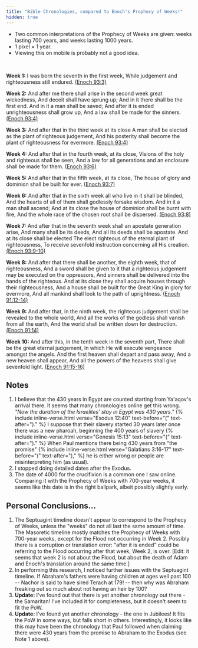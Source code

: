 ```yaml
---
title: "Bible Chronologies, compared to Enoch's Prophecy of Weeks!"
hidden: true
---
```


- Two common interpretations of the Prophecy of Weeks are given: weeks lasting 700 years, and weeks lasting 1000 years.
- 1 pixel = 1 year.
- Viewing this on mobile is probably not a good idea.

<br>
<style>canvas { width: fit-content } </style>
<canvas id="canvas" width="8000" height="750"></canvas>

**Week 1:** I was born the seventh in the first week, While judgement and righteousness still endured. [(Enoch 93:3)](https://parallel.thebookofenoch.info/#93)

**Week 2:** And after me there shall arise in the second week great wickedness, And deceit shall have sprung up; And in it there shall be the first end. And in it a man shall be saved; And after it is ended unrighteousness shall grow up, And a law shall be made for the sinners. [(Enoch 93:4)](https://parallel.thebookofenoch.info/#93)

**Week 3:** And after that in the third week at its close A man shall be elected as the plant of righteous judgement, And his posterity shall become the plant of righteousness for evermore. [(Enoch 93:4)](https://parallel.thebookofenoch.info/#93)

**Week 4:** And after that in the fourth week, at its close, Visions of the holy and righteous shall be seen, And a law for all generations and an enclosure shall be made for them. [(Enoch 93:6)](https://parallel.thebookofenoch.info/#93)

**Week 5:** And after that in the fifth week, at its close, The house of glory and dominion shall be built for ever. [(Enoch 93:7)](https://parallel.thebookofenoch.info/#93)

**Week 6:** And after that in the sixth week all who live in it shall be blinded, And the hearts of all of them shall godlessly forsake wisdom. And in it a man shall ascend; And at its close the house of dominion shall be burnt with fire, And the whole race of the chosen root shall be dispersed. [(Enoch 93:8)](https://parallel.thebookofenoch.info/#93)

**Week 7:** And after that in the seventh week shall an apostate generation arise, And many shall be its deeds, And all its deeds shall be apostate. And at its close shall be elected The elect righteous of the eternal plant of righteousness, To receive sevenfold instruction concerning all His creation. [(Enoch 93:9-10)](https://parallel.thebookofenoch.info/#93)

**Week 8:** And after that there shall be another, the eighth week, that of righteousness, And a sword shall be given to it that a righteous judgement may be executed on the oppressors, And sinners shall be delivered into the hands of the righteous. And at its close they shall acquire houses through their righteousness, And a house shall be built for the Great King in glory for evermore, And all mankind shall look to the path of uprightness. [(Enoch 91:12-14)](https://parallel.thebookofenoch.info/#91)

**Week 9:** And after that, in the ninth week, the righteous judgement shall be revealed to the whole world, And all the works of the godless shall vanish from all the earth, And the world shall be written down for destruction. [(Enoch 91:14)](https://parallel.thebookofenoch.info/#91)

**Week 10:** And after this, in the tenth week in the seventh part, There shall be the great eternal judgement, In which He will execute vengeance amongst the angels. And the first heaven shall depart and pass away, And a new heaven shall appear, And all the powers of the heavens shall give sevenfold light. [(Enoch 91:15-16)](https://parallel.thebookofenoch.info/#91)


## Notes

1. I believe that the 430 years in Egypt are counted starting from Ya'aqov's arrival there. It seems that many chronologies online get this wrong. *"Now the duration of the Israelites' stay in Egypt was 430 years."* {% include inline-verse.html verse="Exodus 12:40" text-before="(" text-after=")." %} I suppose that their slavery started 30 years later once there was a new pharoah, beginning the 400 years of slavery {% include inline-verse.html verse="Genesis 15:13" text-before="(" text-after=")." %} When Paul mentions there being 430 years from "the promise" {% include inline-verse.html verse="Galatians 3:16-17" text-before="(" text-after=")," %} he is either wrong or people are misinterpreting him (as usual).
1. I stopped doing detailed dates after the Exodus.
1. The date of 4000 for the crucifixion is a common one I saw online. Comparing it with the Prophecy of Weeks with 700-year weeks, it seems like this date is in the right ballpark, albeit possibly slightly early.

## Personal Conclusions...

1. The Septuagint timeline doesn't appear to correspond to the Prophecy of Weeks, unless the "weeks" do not all last the same amount of time. The Masoretic timeline mostly matches the Prophecy of Weeks with 700-year weeks, except for the Flood not occurring in Week 2. Possibly there is a corruption or translation error: "after it is ended" could be referring to the Flood occurring after that week, Week 2, is over. [Edit: it seems that week 2 is not about the Flood, but about the death of Adam and Enoch's translation around the same time.]
1. In performing this research, I noticed further issues with the Septuagint timeline. If Abraham's fathers were having children at ages well past 100 -- Nachor is said to have sired Terach at 179! -- then why was Abraham freaking out so much about not having an heir by 100?
1. **Update:** I've found out that there is yet another chronology out there - the Samaritan! I've included it for completeness, but it doesn't seem to fit the PoW.
1. **Update:** I've found yet another chronology - the one in Jubilees! It fits the PoW in some ways, but falls short in others. Interestingly, it looks like this may have been the chronology that Paul followed when claiming there were 430 years from the promise to Abraham to the Exodus (see Note 1 above).

<script>
 const COLORS = [
   "#c3e0e5"
 ];
 const LABEL_COLOR = "#000000";
 const WEEK_LINE_COLOR = "#9EA3B0";
 const YEAR_2_COLOR = "#546A7B";
 const START_X = 160;
 const BAR_HEIGHT = 15;

 const LABEL_FONT = "14px Verdana";
 const DESCENT_FONT = "11px Verdana";
 const YEAR_FONT = "11px Verdana";
 const YEAR_2_FONT = "9px Verdana";

 const canvas = document.getElementById("canvas");
 const ctx = canvas.getContext("2d");

 // Handle HiDPI displays for sharp rendering
 const dpr = window.devicePixelRatio || 1;
 const displayWidth = canvas.width;
 const displayHeight = canvas.height;

 canvas.width = displayWidth * dpr;
 canvas.height = displayHeight * dpr;

 canvas.style.width = displayWidth + 'px';
 canvas.style.height = displayHeight + 'px';

 ctx.scale(dpr, dpr);

 class Timeline {
   constructor(label, isWeeks, bars, absoluteYears = false) {
     this.currentX = START_X;
     this.currentEnd = 0;
     this.currentYear = 0;
     this.label = label;
     this.isWeeks = isWeeks;
     this.bars = bars;
     this.absoluteYears = absoluteYears;
   }

   drawLabel(y) {
     ctx.fillStyle = LABEL_COLOR;
     ctx.textAlign = 'center';
     ctx.font = LABEL_FONT;
     let currentY = y + 5;
     for (const line of this.label.split('\n')) {
       ctx.fillText(line, 75, currentY);
       currentY += 16;
     }
   }

   drawBar(years, name, i, y) {
     ctx.fillStyle = COLORS[i % COLORS.length];
     let interval;
     if (this.absoluteYears) {
       interval = START_X + years - this.currentEnd;
       this.currentEnd = START_X + years;
       this.currentYear = years;
     } else {
       interval = years;
       this.currentEnd = this.currentX + years;
       this.currentYear += years;
     }
     ctx.fillRect(this.currentX, y, interval, BAR_HEIGHT);
     this.currentX = this.currentEnd;

     // Name label.
     if (name != "Arpakshad") {
       ctx.fillStyle = LABEL_COLOR;
       ctx.textAlign = 'center';
       ctx.font = DESCENT_FONT;
       const offset = (this.isWeeks || i % 2 === 0) ? 18 : 35;
       ctx.fillText(name, this.currentEnd, y + BAR_HEIGHT + offset);
     }

     // Boundary.
     ctx.lineWidth = 1
     ctx.strokeStyle = LABEL_COLOR;
     ctx.beginPath();
     ctx.moveTo(this.currentEnd, y);
     ctx.lineTo(this.currentEnd, y + BAR_HEIGHT);
     ctx.stroke();
     if (this.isWeeks && name != "Week 1") {
       ctx.strokeStyle = WEEK_LINE_COLOR;
       ctx.beginPath();
       ctx.moveTo(this.currentEnd, 1);
       ctx.lineTo(this.currentEnd, y);
       ctx.stroke();
       ctx.strokeStyle = "white";
       ctx.beginPath();
       ctx.moveTo(this.currentEnd+1, 1);
       ctx.lineTo(this.currentEnd+1, y);
       ctx.stroke();
     }

     // Year.
     if (name != "Arpakshad") {
       ctx.font = YEAR_FONT;
       ctx.fillText(this.currentYear, this.currentEnd, y - 3);

       if (years > 35) {
         ctx.font = YEAR_2_FONT;
         ctx.fillStyle = YEAR_2_COLOR;
         let oldBaseline = ctx.textBaseline;
         ctx.textBaseline = "middle";
         ctx.fillText(interval, this.currentEnd - interval / 2, y + BAR_HEIGHT / 2);
         ctx.textBaseline = oldBaseline;
       }
     }
   }

   drawTimeline(y) {
     this.drawLabel(y);

     for (let i = 0; i < this.bars.length; i++) {
       const [name, years] = this.bars[i];
       this.drawBar(years, name, i, y);
     }
   }

 }

 // Masoretic. 1656 years from A'dam to Flood.
 const MASORETIC = new Timeline("Masoretic\ntimeline", false, [
   ["A'dam", 0],
   ["Sheth", 130],
   ["Enosh", 105],
   ["Qeynan", 90],
   ["Mahalal’el", 70],
   ["Yered", 65],
   ["Chanok", 162],
   ["Methushelach", 65],
   ["Lamek", 187],
   ["Noach", 182],
   ["Flood", 600],
   ["Arpakshad", 2],
   ["Shelach", 35],
   ["Eber", 30],
   ["Peleg", 34],
   ["Re'u", 30],
   ["Serug", 32],
   ["Nachor", 30],
   ["Terach", 29],
   ["Abram", 70],
   ["Yitshaq", 100],
   ["Ya'aqov", 60],
   // "Jacob lived in the land of Egypt seventeen years; so the days of Jacob, the years of his life, were 147 years." Genesis 47:28
   ["Ya'aqov in Egypt¹", 130],
   // "Now the duration of the Israelites' stay in Egypt was 430 years."- Exodus 12:40
   ["Exodus²", 430],
   ["crucifixion³", 1332],
   ["temple destroyed", 40],
   ["540 AD", 470],
   ["1500 AD", 960],
   ["2024 AD", 524],
 ]);
 // Septuagint. 2242 years from A'dam to Flood.
 const SEPTUAGINT = new Timeline("Septuagint\ntimeline", false, [
   ["A'dam", 0],
   ["Sheth", 230],
   ["Enosh", 205],
   ["Qeynan", 190],
   ["Mahalal’el", 170],
   ["Yered", 165],
   ["Chanok", 162],
   ["Methushelach", 165],
   ["Lamek", 167],
   ["Noach", 188],
   ["Flood", 600],
   ["Arpakshad", 2],
   ["Qeynan", 135],
   ["Shelach", 130],
   ["Eber", 130],
   ["Peleg", 134],
   ["Re'u", 130],
   ["Serug", 132],
   ["Nachor", 130],
   ["Terach", 179],
   ["Abram", 70],
   ["Yitshaq", 100],
   ["Ya'aqov", 60],
   // "Jacob lived in the land of Egypt seventeen years; so the days of Jacob, the years of his life, were 147 years." Genesis 47:28
   ["Ya'aqov in Egypt¹", 130],
   // "Now the duration of the Israelites' stay in Egypt was 430 years."- Exodus 12:40
   ["Exodus²", 430],
   ["crucifixion", 1359],
   ["temple destroyed", 40],
   ["540 AD", 470],
   ["1500 AD", 960],
   ["2024 AD", 524],
 ]);
 // Samaritan. 1307 years from A'dam to Flood.
 const SAMARITAN = new Timeline("Samaritan\ntimeline", false, [
   ["A'dam", 0],
   ["Sheth", 130],
   ["Enosh", 105],
   ["Qeynan", 90],
   ["Mahalal’el", 70],
   ["Yered", 65],
   ["Chanok", 62],
   ["Methushelach", 65],
   ["Lamek", 67],
   ["Noach", 53],
   ["Flood", 600],
   ["Arpakshad", 2],
   ["Shelach", 135],
   ["Eber", 130],
   ["Peleg", 134],
   ["Re'u", 130],
   ["Serug", 132],
   ["Nachor", 130],
   ["Terach", 79],
   ["Abram", 70],
   ["Yitshaq", 100],
   ["Ya'aqov", 60],
   // "Jacob lived in the land of Egypt seventeen years; so the days of Jacob, the years of his life, were 147 years." Genesis 47:28
   ["Ya'aqov in Egypt¹", 130],
   // "Now the duration of the Israelites' stay in Egypt was 430 years."- Exodus 12:40
   ["Exodus²", 430],
   ["crucifixion", 1359],
   ["temple destroyed", 40],
   ["540 AD", 470],
   ["1500 AD", 960],
   ["2024 AD", 524],
 ]);
 // TODO: confirm dates
 const JUBILEES = new Timeline("Jubilees\ntimeline\n(unchecked)", false, [
   ["A'dam", 0],
   ["Sheth", 130],
   ["Enosh", 228],
   ["Qeynan", 325],
   ["Mahalal’el", 395],
   ["Yered", 461],
   ["Chanok", 522],
   ["Methushelach", 587],
   ["Lamek", 652],
   ["Noach", 707],
   ["Flood", 1308],
   ["Arpakshad", 1311],
   ["Shelach", 1432],
   ["Eber", 1503],
   ["Peleg", 1567],
   ["Re'u", 1579],
   ["Serug", 1687],
   ["Nachor", 1744],
   ["Terach", 1806],
   ["Abram", 1876],
   ["Yitshaq", 1988],
   ["Ya'aqov", 2046],
   // "Jacob lived in the land of Egypt seventeen years; so the days of Jacob, the years of his life, were 147 years." Genesis 47:28
   ["Ya'aqov in Egypt", 2172],
   // "Now the duration of the Israelites' stay in Egypt was 430 years."- Exodus 12:40
   ["Exodus²", 2410],
   ["crucifixion", 2410 + 1359],
   ["temple destroyed", 2410 + 1359 + 40],
   <!-- ["540 AD", 470], -->
   <!-- ["1500 AD", 960], -->
   <!-- ["2024 AD", 524], -->
 ], true);

 const POW_700 = new Timeline("Prophecy of Weeks\n(700-year weeks)", true, [
   ["Week 1", 0],
   ["Week 2", 700],
   ["Week 3", 700],
   ["Week 4", 700],
   ["Week 5", 700],
   ["Week 6", 700],
   ["Week 7", 700],
   ["Week 8", 700],
   ["Week 9", 700],
   ["Week 10", 700],
   ["Weeks without number...", 700],
 ]);
 const POW_1000 = new Timeline("Prophecy of Weeks\n(1000-year weeks)", true, [
   ["Week 1", 0],
   ["Week 2", 1000],
   ["Week 3", 1000],
   ["Week 4", 1000],
   ["Week 5", 1000],
   ["Week 6", 1000],
   ["Week 7", 1000],
   ["Week 8", 1000],
   ["Week 9", 1000],
 ]);

 // Draw timelines.
 // Draw in reverse order so that the week boundaries are behind the bars.
 POW_1000.drawTimeline(670);
 POW_700.drawTimeline(540);
 JUBILEES.drawTimeline(410);
 SAMARITAN.drawTimeline(280);
 SEPTUAGINT.drawTimeline(150);
 MASORETIC.drawTimeline(20);
</script>
